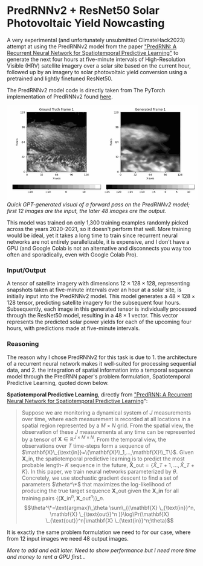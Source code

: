 # PredRNNv2 + ResNet50 Solar Photovoltaic Yield Nowcasting
A very experimental (and unfortunately unsubmitted ClimateHack2023) attempt at using the PredRNNv2 model from the paper ["PredRNN: A Recurrent Neural Network for Spatiotemporal Predictive Learning"](https://arxiv.org/abs/2103.09504) to generate the next four hours at five-minute intervals of High-Resolution Visible (HRV) satellite imagery over a solar site based on the current hour, followed up by an imagery to solar photovoltaic yield conversion using a pretrained and lightly finetuned ResNet50. 

The PredRNNv2 model code is directly taken from The PyTorch implementation of PredRNNv2 found [here](https://github.com/thuml/predrnn-pytorch).

![Quick GPT-generated visual of a forward pass on the PredRNNv2 model; the first 12 images are the input, the later 48 images are the output.](temp_ex.gif)
*Quick GPT-generated visual of a forward pass on the PredRNNv2 model; first 12 images are the input, the later 48 images are the output.*

This model was trained on only 1,300 training examples randomly picked across the years 2020-2021, so it doesn't perform that well. More training would be ideal, yet it takes a long time to train since recurrent neural networks are not entirely parallelizable, it is expensive, and I don't have a GPU (and Google Colab is not an alternative and disconnects you way too often and sporadically, even with Google Colab Pro).

### Input/Output
A tensor of satellite imagery with dimensions $12 \times 128 \times 128$, representing snapshots taken at five-minute intervals over an hour at a solar site, is initially input into the PredRNNv2 model. This model generates a $48 \times 128 \times 128$ tensor, predicting satellite imagery for the subsequent four hours. Subsequently, each image in this generated tensor is individually processed through the ResNet50 model, resulting in a $48 \times 1$ vector. This vector represents the predicted solar power yields for each of the upcoming four hours, with predictions made at five-minute intervals.

### Reasoning
The reason why I chose PredRNNv2 for this task is due to 1. the architecture of a recurrent neural network makes it well-suited for processing sequential data, and 2. the integration of spatial information into a temporal sequence model through the PredRNN paper's problem formulation, Spatiotemporal Predictive Learning, quoted down below.

**Spatiotemporal Predictive Learning**, directly from ["PredRNN: A Recurrent Neural Network for Spatiotemporal Predictive Learning](https://arxiv.org/abs/2103.09504)":
> Suppose we are monitoring a dynamical system of $J$ measurements over time, where each measurement is recorded at all locations in a spatial region represented by a $M\times N$ grid. From the spatial view, the observation of these $J$ measurements at any time can be represented by a tensor of $\mathbf{X} \in \mathbb{R}^{J \times M \times N}$. From the temporal view, the observations over $T$ time-steps form a sequence of $\mathbf{X}\_{\text{in}}=\{\mathbf{X}\\_1,...,\mathbf{X}\\_T\}$. Given $\mathbf{X}\_{\text{in}}$, the spatiotemporal predictive learning is to predict the most probable length- $K$ sequence in the future, $\mathbf{\hat{X}}\_{\text{out}}=\{{\hat{X}}\_{T+1},...,\hat{X}\_{T+K}\}$. In this paper, we train neural networks parameterized by $\theta$. Concretely, we use stochastic gradient descent to find a set of parameters $\theta^\*$ that maximizes the log-likelihood of producing the true target sequence $\mathbf{X}\_{\text{out}}$ given the  $\mathbf{X}\_{\textbf{in}}$ for all training pairs $\{(\mathbf{X} \_{\text{in}}^n, \mathbf{X}\_{\text{out}}^n )\}\_n$. 
$$\theta^\*=\text{argmax}\_\theta \sum\_{(\mathbf{X} \_{\text{in}}^n, \mathbf{X} \_{\text{out}}^n )}\log\Pr(\mathbf{X} \_{\text{out}}^n|\mathbf{X} \_{\text{in}}^n;\theta)$$

It is exactly the same problem formulation we need to for our case, where from 12 input images we need 48 output images.

_More to add and edit later. Need to show performance but I need more time and money to rent a GPU first..._
